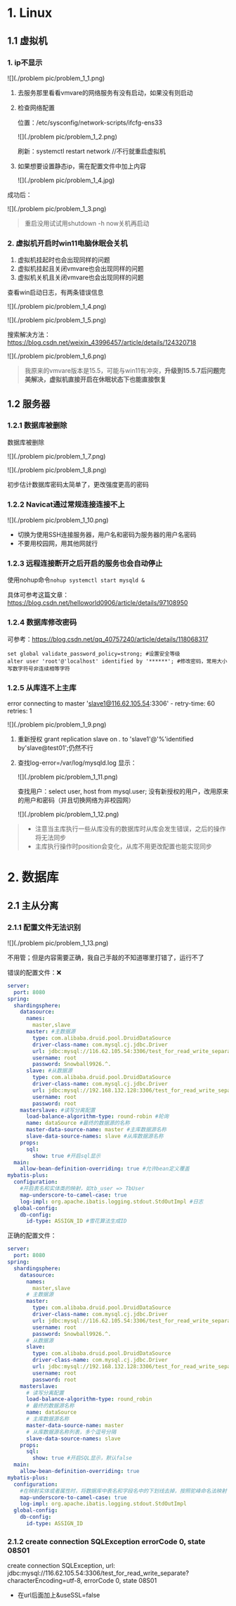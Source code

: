 # 1. Linux

## 1.1 虚拟机

### 1. ip不显示

![](./problem pic/problem_1_1.png)

1. 去服务那里看看vmvare的网络服务有没有启动，如果没有则启动

2. 检查网络配置

   位置：/etc/sysconfig/network-scripts/ifcfg-ens33

   ![](./problem pic/problem_1_2.png)

   刷新：systemctl restart network //不行就重启虚拟机

3. 如果想要设置静态ip，需在配置文件中加上内容

   ![](./problem pic/problem_1_4.jpg)

成功后：

![](./problem pic/problem_1_3.png)



> 重启没用试试用shutdown -h now关机再启动

### 2. 虚拟机开启时win11电脑休眠会关机

1. 虚拟机挂起时也会出现同样的问题
2. 虚拟机挂起且关闭vmvare也会出现同样的问题
3. 虚拟机关机且关闭vmvare也会出现同样的问题

查看win启动日志，有两条错误信息

![](./problem pic/problem_1_4.png)

![](./problem pic/problem_1_5.png)



搜索解决方法：https://blog.csdn.net/weixin_43996457/article/details/124320718

![](./problem pic/problem_1_6.png)



> 我原来的vmvare版本是15.5，可能与win11有冲突，**升级到15.5.7后问题完美解决，虚拟机直接开启在休眠状态下也能直接恢复**



## 1.2 服务器

### 1.2.1 数据库被删除

数据库被删除

![](./problem pic/problem_1_7.png)

![](./problem pic/problem_1_8.png)

初步估计数据库密码太简单了，更改强度更高的密码

### 1.2.2 Navicat通过常规连接连接不上

![](./problem pic/problem_1_10.png)

- 切换为使用SSH连接服务器，用户名和密码为服务器的用户名密码
- 不要用校园网，用其他网就行

### 1.2.3 远程连接断开之后开启的服务也会自动停止

使用nohup命令```nohup systemctl start mysqld &```

具体可参考这篇文章：https://blog.csdn.net/helloworld0906/article/details/97108950

### 1.2.4 数据库修改密码

可参考：https://blog.csdn.net/qq_40757240/article/details/118068317

```mysql
set global validate_password_policy=strong; #设置安全等级
alter user 'root'@'localhost' identified by '******'; #修改密码，常用大小写数字符号非连续相等字符
```

### 1.2.5 从库连不上主库

error connecting to master 'slave1@116.62.105.54:3306' - retry-time: 60  retries: 1

![](./problem pic/problem_1_9.png)

1. 重新授权 grant replication slave on *.* to 'slave1'@'%'identified by'slave@test01';仍然不行

2. 查找log-error=/var/log/mysqld.log 显示：

   ![](./problem pic/problem_1_11.png)

   查找用户：select user, host from mysql.user; 没有新授权的用户，改用原来的用户和密码（并且切换网络为非校园网）

   ![](./problem pic/problem_1_12.png)

> - 注意当主库执行一些从库没有的数据库时从库会发生错误，之后的操作将无法同步
> - 主库执行操作时position会变化，从库不用更改配置也能实现同步

   

  # 2. 数据库

## 2.1 主从分离

### 2.1.1 配置文件无法识别

![](./problem pic/problem_1_13.png)

不用管；但是内容需要正确，我自己手敲的不知道哪里打错了，运行不了

错误的配置文件：❌

```yaml
server:
  port: 8080
spring:
  shardingsphere:
    datasource:
      names:
        master,slave
      master: #主数据源
        type: com.alibaba.druid.pool.DruidDataSource
        driver-class-name: com.mysql.cj.jdbc.Driver
        url: jdbc:mysql://116.62.105.54:3306/test_for_read_write_separate?characterEncoding=utf-8&useSSL=false #&useUnicode=true&characterEncoding=UTF-8&useSSL=false
        username: root
        password: Snowball9926.^.
      slave: #从数据源
        type: com.alibaba.druid.pool.DruidDataSource
        driver-class-name: com.mysql.cj.jdbc.Driver
        url: jdbc:mysql://192.168.132.128:3306/test_for_read_write_separate?characterEncoding=utf-8&useSSL=false #&useUnicode=true&characterEncoding=UTF-8&useSSL=false
        username: root
        password: root
    masterslave: #读写分离配置
      load-balance-algorithm-type: round-robin #轮询
      name: dataSource #最终的数据源的名称
      master-data-source-name: master #主库数据源名称
      slave-data-source-names: slave #从库数据源名称
    props:
      sql:
        show: true #开启sql显示
  main:
    allow-bean-definition-overriding: true #允许bean定义覆盖
mybatis-plus:
  configuration:
    #开启表名和实体类的映射，如tb_user => TbUser
    map-underscore-to-camel-case: true
    log-impl: org.apache.ibatis.logging.stdout.StdOutImpl #日志
  global-config:
    db-config:
      id-type: ASSIGN_ID #雪花算法生成ID
```

正确的配置文件：

```yaml
server:
  port: 8080
spring:
  shardingsphere:
    datasource:
      names:
        master,slave
      # 主数据源
      master:
        type: com.alibaba.druid.pool.DruidDataSource
        driver-class-name: com.mysql.cj.jdbc.Driver
        url: jdbc:mysql://116.62.105.54:3306/test_for_read_write_separate?characterEncoding=utf-8&useSSL=false
        username: root
        password: Snowball9926.^.
      # 从数据源
      slave:
        type: com.alibaba.druid.pool.DruidDataSource
        driver-class-name: com.mysql.cj.jdbc.Driver
        url: jdbc:mysql://192.168.132.128:3306/test_for_read_write_separate?characterEncoding=utf-8&useSSL=false
        username: root
        password: root
    masterslave:
      # 读写分离配置
      load-balance-algorithm-type: round_robin
      # 最终的数据源名称
      name: dataSource
      # 主库数据源名称
      master-data-source-name: master
      # 从库数据源名称列表，多个逗号分隔
      slave-data-source-names: slave
    props:
      sql:
        show: true #开启SQL显示，默认false
  main:
    allow-bean-definition-overriding: true
mybatis-plus:
  configuration:
    #在映射实体或者属性时，将数据库中表名和字段名中的下划线去掉，按照驼峰命名法映射
    map-underscore-to-camel-case: true
    log-impl: org.apache.ibatis.logging.stdout.StdOutImpl
  global-config:
    db-config:
      id-type: ASSIGN_ID
```



### 2.1.2 create connection SQLException  errorCode 0, state 08S01

create connection SQLException, url: jdbc:mysql://116.62.105.54:3306/test_for_read_write_separate?characterEncoding=utf-8, errorCode 0, state 08S01

- 在url后面加上&useSSL=false


